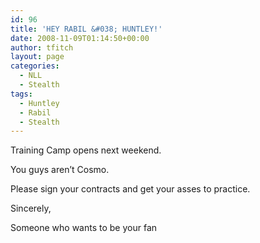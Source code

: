 ```yaml
---
id: 96
title: 'HEY RABIL &#038; HUNTLEY!'
date: 2008-11-09T01:14:50+00:00
author: tfitch
layout: page
categories:
  - NLL
  - Stealth
tags:
  - Huntley
  - Rabil
  - Stealth
---
```

Training Camp opens next weekend.

You guys aren&#8217;t Cosmo.

Please sign your contracts and get your asses to practice.

Sincerely,

Someone who wants to be your fan

